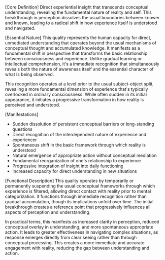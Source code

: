 [Core Definition]
Direct experiential insight that transcends conceptual understanding, revealing the fundamental nature of reality and self. This breakthrough in perception dissolves the usual boundaries between knower and known, leading to a radical shift in how experience itself is understood and navigated.

[Essential Nature]
This quality represents the human capacity for direct, unmediated understanding that operates beyond the usual mechanisms of conceptual thought and accumulated knowledge. It manifests as a fundamental shift in perspective that transforms the basic relationship between consciousness and experience. Unlike gradual learning or intellectual comprehension, it's a immediate recognition that simultaneously reveals both the nature of awareness itself and the essential character of what is being observed.

This recognition operates at a level prior to the usual subject-object split, revealing a more fundamental dimension of experience that's typically overlooked in ordinary consciousness. While often sudden in its initial appearance, it initiates a progressive transformation in how reality is perceived and understood.

[Manifestations]
- Sudden dissolution of persistent conceptual barriers or long-standing questions
- Direct recognition of the interdependent nature of experience and experiencer
- Spontaneous shift in the basic framework through which reality is understood
- Natural emergence of appropriate action without conceptual mediation
- Fundamental reorganization of one's relationship to experience
- Progressive integration of insight into daily functioning
- Increased capacity for direct understanding in new situations

[Functional Description]
This quality operates by temporarily or permanently suspending the usual conceptual frameworks through which experience is filtered, allowing direct contact with reality prior to mental categorization. It functions through immediate recognition rather than gradual accumulation, though its implications unfold over time. The initial breakthrough creates a reference point that progressively influences all aspects of perception and understanding.

In practical terms, this manifests as increased clarity in perception, reduced conceptual overlay in understanding, and more spontaneous appropriate action. It leads to greater effectiveness in navigating complex situations, as response emerges directly from clear seeing rather than through conceptual processing. This creates a more immediate and accurate engagement with reality, reducing the gap between understanding and action.